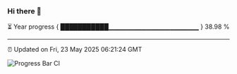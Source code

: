 ### Hi there 👋

⏳ Year progress { ███████████▁▁▁▁▁▁▁▁▁▁▁▁▁▁▁▁▁▁▁ } 38.98 %

---

⏰ Updated on Fri, 23 May 2025 06:21:24 GMT

![Progress Bar CI](https://github.com/liununu/liununu/workflows/Progress%20Bar%20CI/badge.svg)
